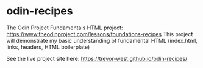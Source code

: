 # odin-recipes
The Odin Project Fundamentals HTML project: https://www.theodinproject.com/lessons/foundations-recipes
This project will demonstrate my basic understanding of fundamental HTML (index.html, links, headers, HTML boilerplate)

See the live project site here: https://trevor-west.github.io/odin-recipes/